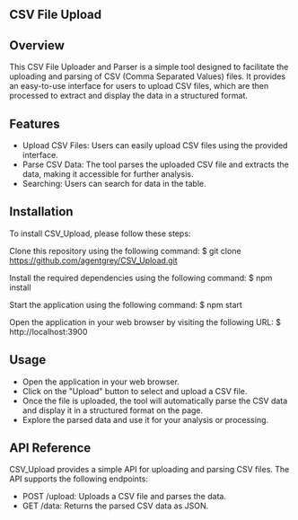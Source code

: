 ## CSV File Upload

## Overview
This CSV File Uploader and Parser is a simple tool designed to facilitate the uploading and parsing of CSV (Comma Separated Values) files. It provides an easy-to-use interface for users to upload CSV files, which are then processed to extract and display the data in a structured format.

## Features
- Upload CSV Files: Users can easily upload CSV files using the provided interface.
- Parse CSV Data: The tool parses the uploaded CSV file and extracts the data, making it accessible for further analysis.
- Searching: Users can search for data in the table.

## Installation
To install CSV_Upload, please follow these steps:

Clone this repository using the following command:
$ git clone https://github.com/agentgrey/CSV_Upload.git

Install the required dependencies using the following command:
$ npm install 

Start the application using the following command:
$ npm start 

Open the application in your web browser by visiting the following URL:
$ http://localhost:3900

## Usage
- Open the application in your web browser.
- Click on the "Upload" button to select and upload a CSV file.
- Once the file is uploaded, the tool will automatically parse the CSV data and display it in a structured format on the page.
- Explore the parsed data and use it for your analysis or processing.

## API Reference
CSV_Upload provides a simple API for uploading and parsing CSV files. The API supports the following endpoints:

- POST /upload: Uploads a CSV file and parses the data.
- GET /data: Returns the parsed CSV data as JSON.
